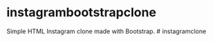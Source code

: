# instagrambootstrapclone
Simple HTML Instagram clone made with Bootstrap.
#   i n s t a g r a m c l o n e  
 